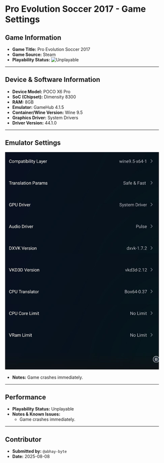 # Pro Evolution Soccer 2017 - Game Settings

## Game Information

*   **Game Title:** Pro Evolution Soccer 2017
*   **Game Source:** Steam
*   **Playability Status:** ![Unplayable](https://img.shields.io/badge/Unplayable-F44336?style=for-the-badge)

---

## Device & Software Information

*   **Device Model:** POCO X6 Pro
*   **SoC (Chipset):** Dimensity 8300
*   **RAM:** 8GB
*   **Emulator:** GameHub 4.1.5
*   **Container/Wine Version:** Wine 9.5
*   **Graphics Driver:** System Drivers
*   **Driver Version:** 44.1.0

---

## Emulator Settings

![Emulator Settings](../../settings/s1.jpg)

*   **Notes:** Game crashes immediately.

---

## Performance

*   **Playability Status:** Unplayable
*   **Notes & Known Issues:**
    *   Game crashes immediately.

---

## Contributor

*   **Submitted by:** `@abhay-byte`
*   **Date:** 2025-08-08
